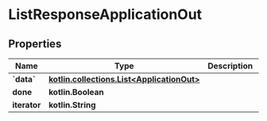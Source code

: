 
# ListResponseApplicationOut

## Properties
Name | Type | Description | Notes
------------ | ------------- | ------------- | -------------
**&#x60;data&#x60;** | [**kotlin.collections.List&lt;ApplicationOut&gt;**](ApplicationOut.md) |  | 
**done** | **kotlin.Boolean** |  | 
**iterator** | **kotlin.String** |  |  [optional]



